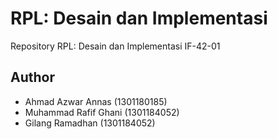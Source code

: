 # RPL: Desain dan Implementasi

Repository RPL: Desain dan Implementasi IF-42-01

## Author
- Ahmad Azwar Annas (1301180185)
- Muhammad Rafif Ghani (1301184052)
- Gilang Ramadhan (1301184052)